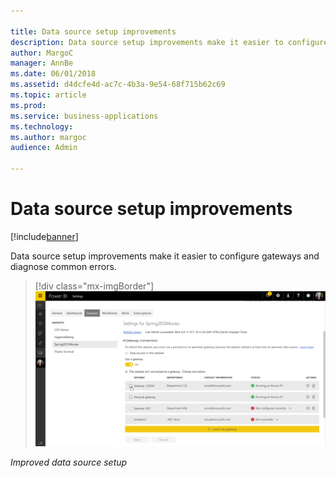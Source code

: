 ```yaml
---

title: Data source setup improvements
description: Data source setup improvements make it easier to configure gateways and diagnose common errors.
author: MargoC
manager: AnnBe
ms.date: 06/01/2018
ms.assetid: d4dcfe4d-ac7c-4b3a-9e54-68f715b62c69
ms.topic: article
ms.prod: 
ms.service: business-applications
ms.technology: 
ms.author: margoc
audience: Admin

---
```

#  Data source setup improvements




[!include[banner](../../../includes/banner.md)]

Data source setup improvements make it easier to configure gateways and diagnose
common errors.

> [!div class="mx-imgBorder"] 
> ![A screenshot demonstrating improved data source setup](media/data-source-setup-improvements-1.png "A screenshot demonstrating improved data source setup")

*Improved data source setup*


